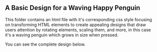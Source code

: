## A Basic Design for a Waving Happy Penguin

This folder contains an html file with it's corresponding css style focusing on transforming HTML elements to create appealing designs that draw users attention by rotating elements, scaling them, and more, in this case it's a waving penguin which grows in size when pressed.

You can see the complete design below.